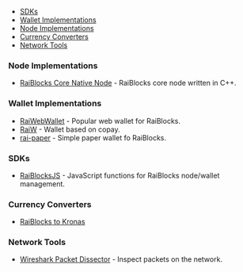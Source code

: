 * [SDKs](#SDKs)
* [Wallet Implementations](#WalletImplementations)
* [Node Implementations](#NodeImplementations)
* [Currency Converters](#RaiBlocksCurrencyConverters)
* [Network Tools](#NetworkTools)



### Node Implementations
<a name="NodeImplementations"></a>
* [RaiBlocks Core Native Node](https://github.com/clemahieu/raiblocks) - RaiBlocks core node written in C++.


### Wallet Implementations
<a name="WalletImplementations"></a>
* [RaiWebWallet](https://github.com/jaimehgb/RaiWebWallet) - Popular web wallet for RaiBlocks.
* [RaiW](https://github.com/gokr/raiw) - Wallet based on copay.
* [rai-paper](https://github.com/Blootoon/rai-paper) -  Simple paper wallet fo RaiBlocks.

### SDKs
<a name="SDKs"></a>
* [RaiBlocksJS](https://github.com/jaimehgb/RaiBlocksJS) - JavaScript functions for RaiBlocks node/wallet management.

### Currency Converters
<a name="RaiBlocksCurrencyConverters"></a>
* [RaiBlocks to Kronas](http://raiw.krampe.se/value.html?currency=raiblocks&to=sek&value=123)

### Network Tools
<a name="NetworkTools"></a>
* [Wireshark Packet Dissector](https://gist.github.com/slact/63571aad31d8f445ac045391a7857ef5) - Inspect packets on the network.

